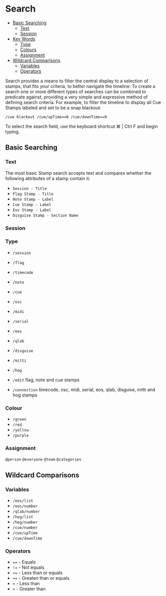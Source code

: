 # Search

- [Basic Searching](#basic-searching)
    - [Text](#text)
    - [Session](#session)
- [Key Words](#key-words)
    - [Type](#type)
    - [Colours](#colour)
    - [Assignment](#assignment)
- [Wildcard Comparisons](#wildcard-comparisons)
	- [Variables](#variables)
    - [Operators](#operators)


Search provides a means to filter the central display to a selection of stamps, that fits your criteria, to better navigate the timeline.
To create a search one or more different types of searches can be combined to predicate against, providing a very simple and expressive method of defining search criteria.
For example, to filter the timeline to display all Cue Stamps labeled and set to be a snap blackout:

`/cue blackout /cue/upTime==0 /cue/downTime==0`

To select the search field, use the keyboard shortcut ⌘ | Ctrl F and begin typing.

<a name="basic-searching"></a>
## Basic Searching

<a name="text"></a>
### Text
The most basic Stamp search accepts text and compares whether the following attributes of a stamp contain it:
- `Session - Title`
- `Flag Stamp - Title`
- `Note Stamp - Label`
- `Cue Stamp - Label`
- `Eos Stamp - Label`
- `Disguise Stamp - Section Name`
<a name="session"></a>
### Session

<a name="type"></a>
### Type
- `/session`
- `/flag`
- `/timecode`
- `/note`
- `/cue`
- `/osc`
- `/midi`
- `/serial`
- `/eos`
- `/qlab`
- `/disguise`
- `/mitti`
- `/hog`

- `/edit`
    flag, note and cue stamps
- `/connection`
    timecode, osc, midi, serial, eos, qlab, disguise, mitti and hog stamps
<a name="colour"></a>
### Colour
- `/green`
- `/red`
- `/yellow`
- `/purple`
<a name="assinnment"></a>
### Assignment
 `@person`
 `@everyone`
 `@team`
 `@categories`
<a name="wildcard-comparisons"></a>
## Wildcard Comparisons
<a name="variables"></a>
### Variables
- `/eos/list`
- `/eos/number`
- `/qlab/number`
- `/hog/list`
- `/hog/number`
- `/cue/number`
- `/cue/upTime`
- `/cue/downTime`
<a name="operators"></a>
### Operators
- `==` - Equals
- `!=` - Not equals
- `<=` - Less than or equals
- `>=` - Greaten than or equals
- `<` - Less than
- `>` - Greater than